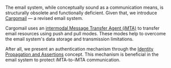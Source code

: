 The email system, while conceptually sound as a communication means, is structurally obsolete and functionally deficient. Given that, we introduce [Cargomail](https://github.com/cargomail-org/cargomail) — a revised email system.

Cargomail uses an [intermodal Message Transfer Agent (iMTA)](https://github.com/cargomail-org/imta) to transfer email resources using push and pull modes. These modes help to overcome the email system's data storage and transmission limitations.

After all, we present an authentication mechanism through the [Identity Propagation and Assertions](https://github.com/cargomail-org/identity-propagation-and-assertions) concept. This mechanism is beneficial in the email system to protect iMTA-to-iMTA communication.
